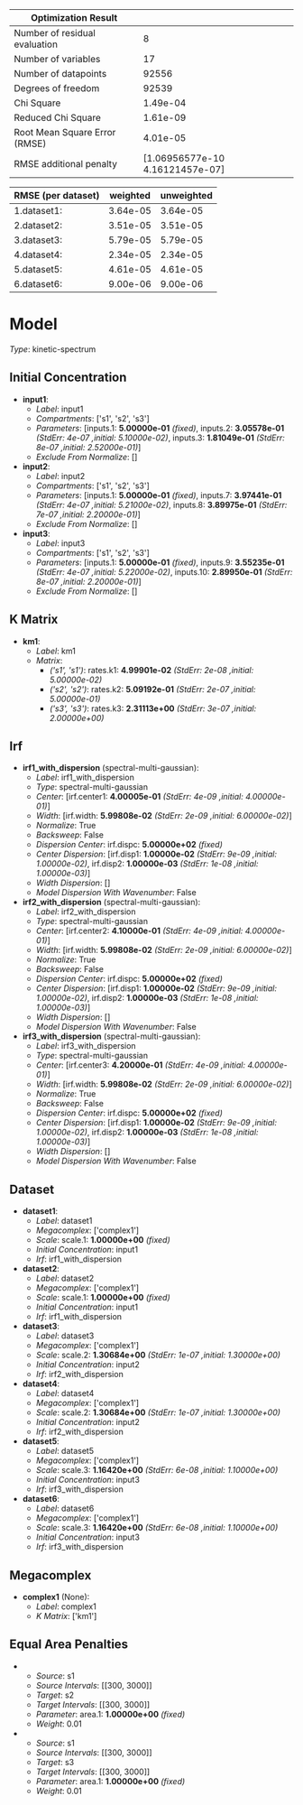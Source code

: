 | Optimization Result           |                                 |
|-------------------------------|---------------------------------|
| Number of residual evaluation | 8                               |
| Number of variables           | 17                              |
| Number of datapoints          | 92556                           |
| Degrees of freedom            | 92539                           |
| Chi Square                    | 1.49e-04                        |
| Reduced Chi Square            | 1.61e-09                        |
| Root Mean Square Error (RMSE) | 4.01e-05                        |
| RMSE additional penalty       | [1.06956577e-10 4.16121457e-07] |

| RMSE (per dataset)   |   weighted |   unweighted |
|----------------------|------------|--------------|
| 1.dataset1:          |   3.64e-05 |     3.64e-05 |
| 2.dataset2:          |   3.51e-05 |     3.51e-05 |
| 3.dataset3:          |   5.79e-05 |     5.79e-05 |
| 4.dataset4:          |   2.34e-05 |     2.34e-05 |
| 5.dataset5:          |   4.61e-05 |     4.61e-05 |
| 6.dataset6:          |   9.00e-06 |     9.00e-06 |

# Model

_Type_: kinetic-spectrum

## Initial Concentration

* **input1**:
  * *Label*: input1
  * *Compartments*: ['s1', 's2', 's3']
  * *Parameters*: [inputs.1: **5.00000e-01** *(fixed)*, inputs.2: **3.05578e-01** *(StdErr: 4e-07 ,initial: 5.10000e-02)*, inputs.3: **1.81049e-01** *(StdErr: 8e-07 ,initial: 2.52000e-01)*]
  * *Exclude From Normalize*: []
* **input2**:
  * *Label*: input2
  * *Compartments*: ['s1', 's2', 's3']
  * *Parameters*: [inputs.1: **5.00000e-01** *(fixed)*, inputs.7: **3.97441e-01** *(StdErr: 4e-07 ,initial: 5.21000e-02)*, inputs.8: **3.89975e-01** *(StdErr: 7e-07 ,initial: 2.20000e-01)*]
  * *Exclude From Normalize*: []
* **input3**:
  * *Label*: input3
  * *Compartments*: ['s1', 's2', 's3']
  * *Parameters*: [inputs.1: **5.00000e-01** *(fixed)*, inputs.9: **3.55235e-01** *(StdErr: 4e-07 ,initial: 5.22000e-02)*, inputs.10: **2.89950e-01** *(StdErr: 8e-07 ,initial: 2.20000e-01)*]
  * *Exclude From Normalize*: []

## K Matrix

* **km1**:
  * *Label*: km1
  * *Matrix*: 
    * *('s1', 's1')*: rates.k1: **4.99901e-02** *(StdErr: 2e-08 ,initial: 5.00000e-02)*
    * *('s2', 's2')*: rates.k2: **5.09192e-01** *(StdErr: 2e-07 ,initial: 5.00000e-01)*
    * *('s3', 's3')*: rates.k3: **2.31113e+00** *(StdErr: 3e-07 ,initial: 2.00000e+00)*
  

## Irf

* **irf1_with_dispersion** (spectral-multi-gaussian):
  * *Label*: irf1_with_dispersion
  * *Type*: spectral-multi-gaussian
  * *Center*: [irf.center1: **4.00005e-01** *(StdErr: 4e-09 ,initial: 4.00000e-01)*]
  * *Width*: [irf.width: **5.99808e-02** *(StdErr: 2e-09 ,initial: 6.00000e-02)*]
  * *Normalize*: True
  * *Backsweep*: False
  * *Dispersion Center*: irf.dispc: **5.00000e+02** *(fixed)*
  * *Center Dispersion*: [irf.disp1: **1.00000e-02** *(StdErr: 9e-09 ,initial: 1.00000e-02)*, irf.disp2: **1.00000e-03** *(StdErr: 1e-08 ,initial: 1.00000e-03)*]
  * *Width Dispersion*: []
  * *Model Dispersion With Wavenumber*: False
* **irf2_with_dispersion** (spectral-multi-gaussian):
  * *Label*: irf2_with_dispersion
  * *Type*: spectral-multi-gaussian
  * *Center*: [irf.center2: **4.10000e-01** *(StdErr: 4e-09 ,initial: 4.00000e-01)*]
  * *Width*: [irf.width: **5.99808e-02** *(StdErr: 2e-09 ,initial: 6.00000e-02)*]
  * *Normalize*: True
  * *Backsweep*: False
  * *Dispersion Center*: irf.dispc: **5.00000e+02** *(fixed)*
  * *Center Dispersion*: [irf.disp1: **1.00000e-02** *(StdErr: 9e-09 ,initial: 1.00000e-02)*, irf.disp2: **1.00000e-03** *(StdErr: 1e-08 ,initial: 1.00000e-03)*]
  * *Width Dispersion*: []
  * *Model Dispersion With Wavenumber*: False
* **irf3_with_dispersion** (spectral-multi-gaussian):
  * *Label*: irf3_with_dispersion
  * *Type*: spectral-multi-gaussian
  * *Center*: [irf.center3: **4.20000e-01** *(StdErr: 4e-09 ,initial: 4.00000e-01)*]
  * *Width*: [irf.width: **5.99808e-02** *(StdErr: 2e-09 ,initial: 6.00000e-02)*]
  * *Normalize*: True
  * *Backsweep*: False
  * *Dispersion Center*: irf.dispc: **5.00000e+02** *(fixed)*
  * *Center Dispersion*: [irf.disp1: **1.00000e-02** *(StdErr: 9e-09 ,initial: 1.00000e-02)*, irf.disp2: **1.00000e-03** *(StdErr: 1e-08 ,initial: 1.00000e-03)*]
  * *Width Dispersion*: []
  * *Model Dispersion With Wavenumber*: False

## Dataset

* **dataset1**:
  * *Label*: dataset1
  * *Megacomplex*: ['complex1']
  * *Scale*: scale.1: **1.00000e+00** *(fixed)*
  * *Initial Concentration*: input1
  * *Irf*: irf1_with_dispersion
* **dataset2**:
  * *Label*: dataset2
  * *Megacomplex*: ['complex1']
  * *Scale*: scale.1: **1.00000e+00** *(fixed)*
  * *Initial Concentration*: input1
  * *Irf*: irf1_with_dispersion
* **dataset3**:
  * *Label*: dataset3
  * *Megacomplex*: ['complex1']
  * *Scale*: scale.2: **1.30684e+00** *(StdErr: 1e-07 ,initial: 1.30000e+00)*
  * *Initial Concentration*: input2
  * *Irf*: irf2_with_dispersion
* **dataset4**:
  * *Label*: dataset4
  * *Megacomplex*: ['complex1']
  * *Scale*: scale.2: **1.30684e+00** *(StdErr: 1e-07 ,initial: 1.30000e+00)*
  * *Initial Concentration*: input2
  * *Irf*: irf2_with_dispersion
* **dataset5**:
  * *Label*: dataset5
  * *Megacomplex*: ['complex1']
  * *Scale*: scale.3: **1.16420e+00** *(StdErr: 6e-08 ,initial: 1.10000e+00)*
  * *Initial Concentration*: input3
  * *Irf*: irf3_with_dispersion
* **dataset6**:
  * *Label*: dataset6
  * *Megacomplex*: ['complex1']
  * *Scale*: scale.3: **1.16420e+00** *(StdErr: 6e-08 ,initial: 1.10000e+00)*
  * *Initial Concentration*: input3
  * *Irf*: irf3_with_dispersion

## Megacomplex

* **complex1** (None):
  * *Label*: complex1
  * *K Matrix*: ['km1']

## Equal Area Penalties

* 
  * *Source*: s1
  * *Source Intervals*: [[300, 3000]]
  * *Target*: s2
  * *Target Intervals*: [[300, 3000]]
  * *Parameter*: area.1: **1.00000e+00** *(fixed)*
  * *Weight*: 0.01
* 
  * *Source*: s1
  * *Source Intervals*: [[300, 3000]]
  * *Target*: s3
  * *Target Intervals*: [[300, 3000]]
  * *Parameter*: area.1: **1.00000e+00** *(fixed)*
  * *Weight*: 0.01

